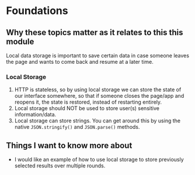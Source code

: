 # Foundations  

## Why these topics matter as it relates to this this module  

Local data storage is important to save certain data in case someone leaves the page and wants to come back and resume at a later time.  

### Local Storage  

1. HTTP is stateless, so by using local storage we can store the state of our interface somewhere, so that if someone closes the page/app and reopens it, the state is restored, instead of restarting entirely.  
2. Local storage should NOT be used to store user(s) sensitive information/data.  
3. Local storage can store strings. You can get around this by using the native `JSON.stringify()` and `JSON.parse()` methods.  

## Things I want to know more about

- I would like an example of how to use local storage to store previously selected results over multiple rounds.
